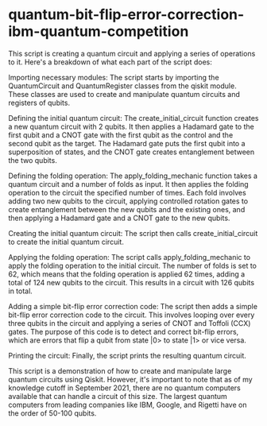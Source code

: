 # quantum-bit-flip-error-correction-ibm-quantum-competition


This script is creating a quantum circuit and applying a series of operations to it. Here's a breakdown of what each part of the script does:

Importing necessary modules: The script starts by importing the QuantumCircuit and QuantumRegister classes from the qiskit module. These classes are used to create and manipulate quantum circuits and registers of qubits.

Defining the initial quantum circuit: The create_initial_circuit function creates a new quantum circuit with 2 qubits. It then applies a Hadamard gate to the first qubit and a CNOT gate with the first qubit as the control and the second qubit as the target. The Hadamard gate puts the first qubit into a superposition of states, and the CNOT gate creates entanglement between the two qubits.

Defining the folding operation: The apply_folding_mechanic function takes a quantum circuit and a number of folds as input. It then applies the folding operation to the circuit the specified number of times. Each fold involves adding two new qubits to the circuit, applying controlled rotation gates to create entanglement between the new qubits and the existing ones, and then applying a Hadamard gate and a CNOT gate to the new qubits.

Creating the initial quantum circuit: The script then calls create_initial_circuit to create the initial quantum circuit.

Applying the folding operation: The script calls apply_folding_mechanic to apply the folding operation to the initial circuit. The number of folds is set to 62, which means that the folding operation is applied 62 times, adding a total of 124 new qubits to the circuit. This results in a circuit with 126 qubits in total.

Adding a simple bit-flip error correction code: The script then adds a simple bit-flip error correction code to the circuit. This involves looping over every three qubits in the circuit and applying a series of CNOT and Toffoli (CCX) gates. The purpose of this code is to detect and correct bit-flip errors, which are errors that flip a qubit from state |0> to state |1> or vice versa.

Printing the circuit: Finally, the script prints the resulting quantum circuit.

This script is a demonstration of how to create and manipulate large quantum circuits using Qiskit. However, it's important to note that as of my knowledge cutoff in September 2021, there are no quantum computers available that can handle a circuit of this size. The largest quantum computers from leading companies like IBM, Google, and Rigetti have on the order of 50-100 qubits.
